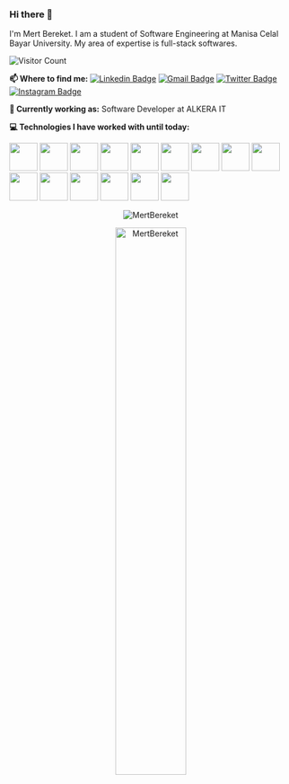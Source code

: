 ### Hi there 👋
I'm Mert Bereket. I am a student of Software Engineering at Manisa Celal Bayar University. My area of ​​expertise is full-stack softwares.

![Visitor Count](https://profile-counter.glitch.me/MertBereket/count.svg)<br>


**📫 Where to find me:**
[![Linkedin Badge](https://img.shields.io/badge/-MertBereket-blue?style=flat-square&logo=Linkedin&logoColor=white&link=https://www.linkedin.com/in/muhammed-mert-veli-bereket/)](https://www.linkedin.com/in/muhammed-mert-veli-bereket/) 
[![Gmail Badge](https://img.shields.io/badge/-mertbereket80@gmail.com-c14438?style=flat-square&logo=Gmail&logoColor=white&link=mailto:mertbereket80@gmail.com.com)](mailto:mertbereket80@gmail.com.com)
[![Twitter Badge](https://img.shields.io/badge/-MertBereket-blue?style=flat-square&logo=Twitter&logoColor=white&link=https://twitter.com/mert80bereket/)](https://twitter.com/mert80bereket)
[![Instagram Badge](https://img.shields.io/badge/-MertBereket-orange?style=flat-square&logo=Instagram&logoColor=blue&link=https://www.instagram.com/mertbereket/)](https://www.instagram.com/mertbereket/)


**💼 Currently working as:** Software Developer at ALKERA IT

**💻 Technologies I have worked with until today:** 

<code><img height="50" src="https://www.vectorlogo.zone/logos/angular/angular-ar21.svg"></code>
<code><img height="50" src="https://www.vectorlogo.zone/logos/mongodb/mongodb-ar21.svg"></code>
<code><img height="50" src="https://www.vectorlogo.zone/logos/python/python-ar21.svg"></code>
<code><img height="50" src="https://www.vectorlogo.zone/logos/pocoo_flask/pocoo_flask-ar21.svg"></code>
<code><img height="50" src="https://www.vectorlogo.zone/logos/numpy/numpy-ar21.svg"></code>
<code><img height="50" src="https://www.vectorlogo.zone/logos/jupyter/jupyter-ar21.svg"></a></code>
<code><img height="50" src="https://www.vectorlogo.zone/logos/heroku/heroku-ar21.svg"></code>
<code><img height="50" src="https://www.vectorlogo.zone/logos/docker/docker-ar21.svg"></code>
<code><img height="50" src="https://www.vectorlogo.zone/logos/npmjs/npmjs-ar21.svg"></code>
<code><img height="50" src="https://www.vectorlogo.zone/logos/nodejs/nodejs-horizontal.svg"></code>
<code><img height="50" src="https://www.vectorlogo.zone/logos/android/android-ar21.svg"></code>
<code><img height="50" src="https://www.vectorlogo.zone/logos/java/java-ar21.svg"></code>
<code><img height="50" src="https://www.vectorlogo.zone/logos/getbootstrap/getbootstrap-ar21.svg"></code>
<code><img height="50" src="https://www.vectorlogo.zone/logos/sass-lang/sass-lang-ar21.svg"></code>
<code><img height="50" src="https://www.vectorlogo.zone/logos/mysql/mysql-ar21.svg"></code>
<p align="center"><img src="https://github-profile-trophy.vercel.app/?username=MertBereket&theme=dracula&column=7" alt="MertBereket" /></p>
<p align="center"><img src="https://github-readme-stats.vercel.app/api?username=MertBereket&show_icons=true&theme=radical&locale=en&count_private=true&hide=issues" alt="MertBereket" width="50%" /></p>
